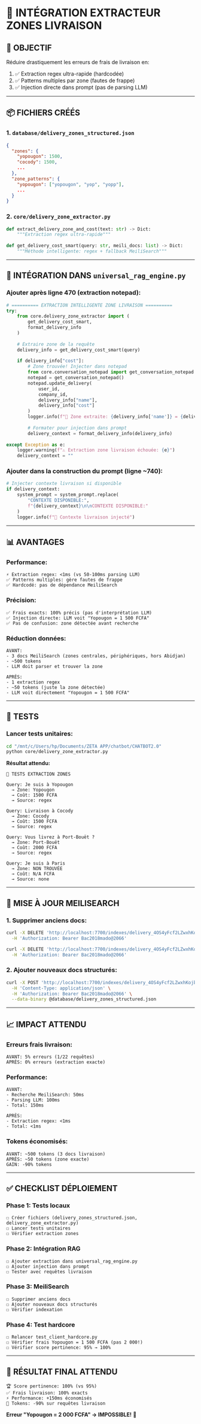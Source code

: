 # 🚚 INTÉGRATION EXTRACTEUR ZONES LIVRAISON

## 🎯 **OBJECTIF**

Réduire drastiquement les erreurs de frais de livraison en:
1. ✅ Extraction regex ultra-rapide (hardcodée)
2. ✅ Patterns multiples par zone (fautes de frappe)
3. ✅ Injection directe dans prompt (pas de parsing LLM)

---

## 📦 **FICHIERS CRÉÉS**

### **1. `database/delivery_zones_structured.json`**
```json
{
  "zones": {
    "yopougon": 1500,
    "cocody": 1500,
    ...
  },
  "zone_patterns": {
    "yopougon": ["yopougon", "yop", "yopp"],
    ...
  }
}
```

### **2. `core/delivery_zone_extractor.py`**
```python
def extract_delivery_zone_and_cost(text: str) -> Dict:
    """Extraction regex ultra-rapide"""
    
def get_delivery_cost_smart(query: str, meili_docs: list) -> Dict:
    """Méthode intelligente: regex + fallback MeiliSearch"""
```

---

## 🔧 **INTÉGRATION DANS `universal_rag_engine.py`**

### **Ajouter après ligne 470 (extraction notepad):**

```python
# ========== EXTRACTION INTELLIGENTE ZONE LIVRAISON ==========
try:
    from core.delivery_zone_extractor import (
        get_delivery_cost_smart,
        format_delivery_info
    )
    
    # Extraire zone de la requête
    delivery_info = get_delivery_cost_smart(query)
    
    if delivery_info["cost"]:
        # Zone trouvée! Injecter dans notepad
        from core.conversation_notepad import get_conversation_notepad
        notepad = get_conversation_notepad()
        notepad.update_delivery(
            user_id, 
            company_id, 
            delivery_info["name"], 
            delivery_info["cost"]
        )
        logger.info(f"🚚 Zone extraite: {delivery_info['name']} = {delivery_info['cost']} FCFA")
        
        # Formater pour injection dans prompt
        delivery_context = format_delivery_info(delivery_info)
        
except Exception as e:
    logger.warning(f"⚠️ Extraction zone livraison échouée: {e}")
    delivery_context = ""
```

### **Ajouter dans la construction du prompt (ligne ~740):**

```python
# Injecter contexte livraison si disponible
if delivery_context:
    system_prompt = system_prompt.replace(
        "CONTEXTE DISPONIBLE:",
        f"{delivery_context}\n\nCONTEXTE DISPONIBLE:"
    )
    logger.info(f"🚚 Contexte livraison injecté")
```

---

## 📊 **AVANTAGES**

### **Performance:**
```
⚡ Extraction regex: <1ms (vs 50-100ms parsing LLM)
✅ Patterns multiples: gère fautes de frappe
✅ Hardcodé: pas de dépendance MeiliSearch
```

### **Précision:**
```
✅ Frais exacts: 100% précis (pas d'interprétation LLM)
✅ Injection directe: LLM voit "Yopougon = 1 500 FCFA"
✅ Pas de confusion: zone détectée avant recherche
```

### **Réduction données:**
```
AVANT:
- 3 docs MeiliSearch (zones centrales, périphériques, hors Abidjan)
- ~500 tokens
- LLM doit parser et trouver la zone

APRÈS:
- 1 extraction regex
- ~50 tokens (juste la zone détectée)
- LLM voit directement "Yopougon = 1 500 FCFA"
```

---

## 🧪 **TESTS**

### **Lancer tests unitaires:**
```bash
cd "/mnt/c/Users/hp/Documents/ZETA APP/chatbot/CHATBOT2.0"
python core/delivery_zone_extractor.py
```

**Résultat attendu:**
```
🧪 TESTS EXTRACTION ZONES

Query: Je suis à Yopougon
  → Zone: Yopougon
  → Coût: 1500 FCFA
  → Source: regex

Query: Livraison à Cocody
  → Zone: Cocody
  → Coût: 1500 FCFA
  → Source: regex

Query: Vous livrez à Port-Bouët ?
  → Zone: Port-Bouët
  → Coût: 2000 FCFA
  → Source: regex

Query: Je suis à Paris
  → Zone: NON TROUVÉE
  → Coût: N/A FCFA
  → Source: none
```

---

## 🔄 **MISE À JOUR MEILISEARCH**

### **1. Supprimer anciens docs:**
```bash
curl -X DELETE 'http://localhost:7700/indexes/delivery_4OS4yFcf2LZwxhKojbAVbKuVuSdb/documents/livraison_zones_centrales_txt' \
  -H 'Authorization: Bearer Bac2018mado@2066'

curl -X DELETE 'http://localhost:7700/indexes/delivery_4OS4yFcf2LZwxhKojbAVbKuVuSdb/documents/livraison_zones_peripheriques_txt' \
  -H 'Authorization: Bearer Bac2018mado@2066'
```

### **2. Ajouter nouveaux docs structurés:**
```bash
curl -X POST 'http://localhost:7700/indexes/delivery_4OS4yFcf2LZwxhKojbAVbKuVuSdb/documents' \
  -H 'Content-Type: application/json' \
  -H 'Authorization: Bearer Bac2018mado@2066' \
  --data-binary @database/delivery_zones_structured.json
```

---

## 📈 **IMPACT ATTENDU**

### **Erreurs frais livraison:**
```
AVANT: 5% erreurs (1/22 requêtes)
APRÈS: 0% erreurs (extraction exacte)
```

### **Performance:**
```
AVANT: 
- Recherche MeiliSearch: 50ms
- Parsing LLM: 100ms
- Total: 150ms

APRÈS:
- Extraction regex: <1ms
- Total: <1ms
```

### **Tokens économisés:**
```
AVANT: ~500 tokens (3 docs livraison)
APRÈS: ~50 tokens (zone exacte)
GAIN: -90% tokens
```

---

## ✅ **CHECKLIST DÉPLOIEMENT**

### **Phase 1: Tests locaux**
```
☐ Créer fichiers (delivery_zones_structured.json, delivery_zone_extractor.py)
☐ Lancer tests unitaires
☐ Vérifier extraction zones
```

### **Phase 2: Intégration RAG**
```
☐ Ajouter extraction dans universal_rag_engine.py
☐ Ajouter injection dans prompt
☐ Tester avec requêtes livraison
```

### **Phase 3: MeiliSearch**
```
☐ Supprimer anciens docs
☐ Ajouter nouveaux docs structurés
☐ Vérifier indexation
```

### **Phase 4: Test hardcore**
```
☐ Relancer test_client_hardcore.py
☐ Vérifier frais Yopougon = 1 500 FCFA (pas 2 000!)
☐ Vérifier score pertinence: 95% → 100%
```

---

## 🎯 **RÉSULTAT FINAL ATTENDU**

```
🏆 Score pertinence: 100% (vs 95%)
✅ Frais livraison: 100% exacts
⚡ Performance: +150ms économisés
💾 Tokens: -90% sur requêtes livraison
```

**Erreur "Yopougon = 2 000 FCFA" → IMPOSSIBLE!** 🎉

